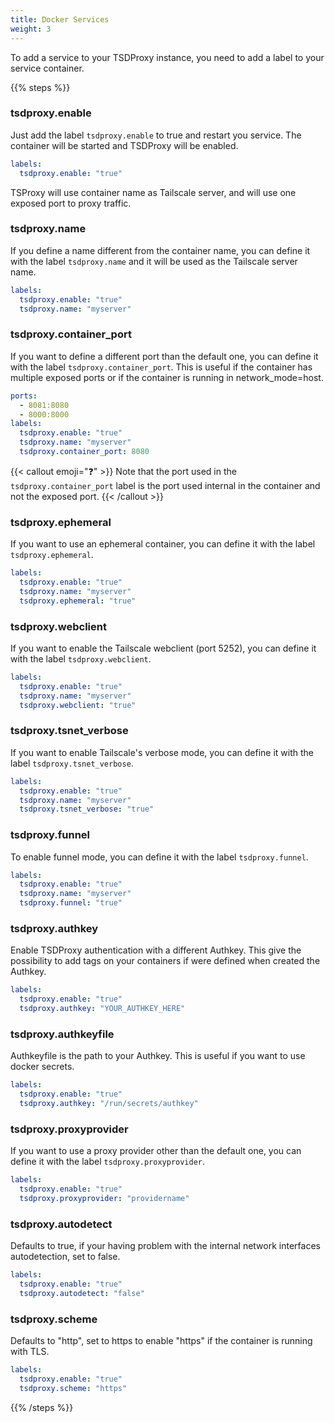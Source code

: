 ```yaml
---
title: Docker Services
weight: 3
---
```


To add a service to your TSDProxy instance, you need to add a label to your
service container.

{{% steps %}}

### tsdproxy.enable

Just add the label `tsdproxy.enable` to true and restart you service. The
container will be started and TSDProxy will be enabled.

```yaml
labels:
  tsdproxy.enable: "true"
```

TSProxy will use container name as Tailscale server, and will use one exposed
port to proxy traffic.

### tsdproxy.name

If you define a name different from the container name, you can define it with
the label `tsdproxy.name` and it will be used as the Tailscale server name.

```yaml
labels:
  tsdproxy.enable: "true"
  tsdproxy.name: "myserver"
```

### tsdproxy.container_port

If you want to define a different port than the default one, you can define it
with the label `tsdproxy.container_port`.
This is useful if the container has multiple exposed ports or if the container
is running in network_mode=host.

```yaml
ports:
  - 8081:8080
  - 8000:8000
labels:
  tsdproxy.enable: "true"
  tsdproxy.name: "myserver"
  tsdproxy.container_port: 8080
```

{{< callout emoji="❓" >}}
Note that the port used in the `tsdproxy.container_port` label is the port used
internal in the container and not the exposed port.
{{< /callout >}}

### tsdproxy.ephemeral

If you want to use an ephemeral container, you can define it with the label `tsdproxy.ephemeral`.

```yaml
labels:
  tsdproxy.enable: "true"
  tsdproxy.name: "myserver"
  tsdproxy.ephemeral: "true"
```

### tsdproxy.webclient

If you want to enable the Tailscale webclient (port 5252), you can define it
with the label `tsdproxy.webclient`.

```yaml
labels:
  tsdproxy.enable: "true"
  tsdproxy.name: "myserver"
  tsdproxy.webclient: "true"
```

### tsdproxy.tsnet_verbose

If you want to enable Tailscale's verbose mode, you can define it with the label
`tsdproxy.tsnet_verbose`.

```yaml
labels:
  tsdproxy.enable: "true"
  tsdproxy.name: "myserver"
  tsdproxy.tsnet_verbose: "true"
```

### tsdproxy.funnel

To enable funnel mode, you can define it with the label `tsdproxy.funnel`.

```yaml
labels:
  tsdproxy.enable: "true"
  tsdproxy.name: "myserver"
  tsdproxy.funnel: "true"
```

### tsdproxy.authkey

Enable TSDProxy authentication with a different Authkey.
This give the possibility to add tags on your containers if were defined when
created the Authkey.

```yaml
labels:
  tsdproxy.enable: "true"
  tsdproxy.authkey: "YOUR_AUTHKEY_HERE"
```

### tsdproxy.authkeyfile

Authkeyfile is the path to your Authkey. This is useful if you want to use
docker secrets.

```yaml
labels:
  tsdproxy.enable: "true"
  tsdproxy.authkey: "/run/secrets/authkey"
```

### tsdproxy.proxyprovider

If you want to use a proxy provider other than the default one, you can define
it with the label `tsdproxy.proxyprovider`.

```yaml
labels:
  tsdproxy.enable: "true"
  tsdproxy.proxyprovider: "providername"
```

### tsdproxy.autodetect

Defaults to true, if your having problem with the internal network interfaces
autodetection, set to false.

```yaml
labels:
  tsdproxy.enable: "true"
  tsdproxy.autodetect: "false"
```

### tsdproxy.scheme

Defaults to "http", set to https to enable "https" if the container is running with TLS.

```yaml
labels:
  tsdproxy.enable: "true"
  tsdproxy.scheme: "https"
```

{{% /steps %}}

